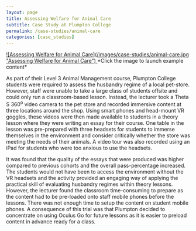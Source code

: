 ```yaml
---
layout: page
title: Assessing Welfare for Animal Care
subtitle: Case Study at Plumpton College
permalink: /case-studies/animal-care
categories: [case_studies]
---
```


<a data-fancybox href="https://vimeo.com/281307298">
![Assessing Welfare for Animal Care](/images/case-studies/animal-care.jpg "Assessing Welfare for Animal Care")
</a>
*Click the image to launch example content*

As part of their Level 3 Animal Management course, Plumpton College students were required to assess the husbandry regime of a local pet-store. However, staff were unable to take a large class of students offsite and could only run a classroom-based lesson. Instead, the lecturer took a Theta S 360<sup>o</sup> video camera to the pet store and recorded immersive content at three locations around the shop. Using smart phones and head-mount VR goggles, these videos were then made available to students in a theory lesson where they were writing an essay for their course. One table in the lesson was pre-prepared with three headsets for students to immerse themselves in the environment and consider critically whether the store was meeting the needs of their animals. A video tour was also recorded using an iPad for students who were too anxious to use the headsets. 

It was found that the quality of the essays that were produced was higher compared to previous cohorts and the overall pass-percentage increased. The students would not have been to access the environment without the VR headsets and the activity provided an engaging way of applying the practical skill of evaluating husbandry regimes within theory lessons. However, the lecturer found the classroom time-consuming to prepare as the content had to be pre-loaded onto staff mobile phones before the lessons. There was not enough time to setup the content on student mobile phones. A consequence of this trial was that Plumpton decided to concentrate on using Oculus Go for future lessons as it is easier to preload content in advance ready for a class.
